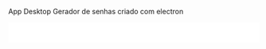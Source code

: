 App Desktop Gerador de senhas criado com electron

<img class="logo" src="./assets/logo.png" alt="Password generator"/>